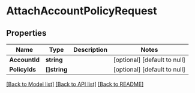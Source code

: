 # AttachAccountPolicyRequest

## Properties
Name | Type | Description | Notes
------------ | ------------- | ------------- | -------------
**AccountId** | **string** |  | [optional] [default to null]
**PolicyIds** | **[]string** |  | [optional] [default to null]

[[Back to Model list]](../README.md#documentation-for-models) [[Back to API list]](../README.md#documentation-for-api-endpoints) [[Back to README]](../README.md)

